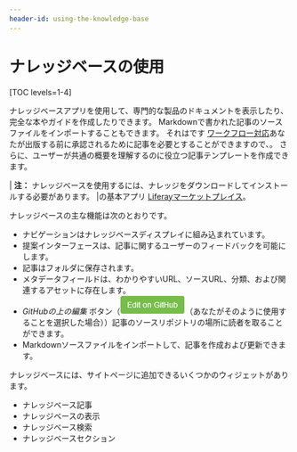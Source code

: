 ```yaml
---
header-id: using-the-knowledge-base
---
```


# ナレッジベースの使用

[TOC levels=1-4]

ナレッジベースアプリを使用して、専門的な製品のドキュメントを表示したり、完全な本やガイドを作成したりできます。 Markdownで書かれた記事のソースファイルをインポートすることもできます。 それはです [ワークフロー対応](/docs/7-1/user/-/knowledge_base/u/workflow)あなたが出版する前に承認されるために記事を必要とすることができますので、。 さらに、ユーザーが共通の概要を理解するのに役立つ記事テンプレートを作成できます。

| **注：** ナレッジベースを使用するには、ナレッジをダウンロードしてインストールする必要があります。 |の基本アプリ [Liferayマーケットプレイス](https://web.liferay.com/marketplace)。

ナレッジベースの主な機能は次のとおりです。

  - ナビゲーションはナレッジベースディスプレイに組み込まれています。
  - 提案インターフェースは、記事に関するユーザーのフィードバックを可能にします。
  - 記事はフォルダに保存されます。
  - メタデータフィールドは、わかりやすいURL、ソースURL、分類、および関連するアセットに存在します。
  - *GitHubの上の編集* ボタン（![GitHub](../../../../images/icon-edit-on-github.png)（あなたがそのように使用することを選択した場合））記事のソースリポジトリの場所に読者を取ることができます。
  - Markdownソースファイルをインポートして、記事を作成および更新できます。

ナレッジベースには、サイトページに追加できるいくつかのウィジェットがあります。

  - ナレッジベース記事
  - ナレッジベースの表示
  - ナレッジベース検索
  - ナレッジベースセクション
